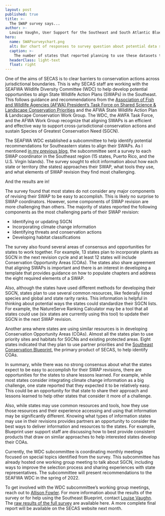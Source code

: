 ```yaml
---
layout: post
published: true
title: >-
  The SWAP survey says...
author: >-
  Louise Vaughn, User Support for the Southeast and South Atlantic Blueprints
hero:
  name: SWAPsurveychart.png
  alt: Bar chart of responses to survey question about potential data sources for Conservation Opportunity Areas, showing the number of states planning to use these datasets. Priority sites and habitats for SGCN (including watersheds) - 12, location of existing protected areas - 12, partner priorities - 8, Southeast Conservation Blueprint - 8, Integrated Natural Resources Management Plans (INRMPs) - 2, other - 3, Not sure - 2.
  caption: >-
    The number of states that reported planning to use these datasets to identify Conservation Opportunity Areas, from the SWAP alignment survey.
  headerClass: light-text
  float: right
---
```

One of the aims of SECAS is to clear barriers to conservation actions across jurisdictional boundaries. This is why SECAS staff are working with the SEAFWA Wildlife Diversity Committee (WDC) to help develop potential opportunities to align State Wildlife Action Plans (SWAPs) in the Southeast. This follows guidance and recommendations from the [Association of Fish and Wildlife Agencies (AFWA) President’s Task Force on Shared Science & Landscape Conservation Priorities](https://www.fishwildlife.org/application/files/5316/0107/3126/AFWA_Presidents_Task_Force_Science_Landscapes_Final_Report_08262020_CLEAN.pdf) and the AFWA State Wildlife Action Plan & Landscape Conservation Work Group. The WDC, the AWFA Task Force, and the AFWA Work Group recognize that aligning SWAPs is an efficient and effective way to support cross-jurisdictional conservation actions and sustain Species of Greatest Conservation Need (SGCN).

The SEAFWA WDC established a subcommittee to help identify potential recommendations for Southeastern states to align their SWAPs. As I mentioned [in my previous blog](http://secassoutheast.org/2021/08/31/Aligning-Southeast-SWAPs.html), the subcommittee sent a survey to each SWAP coordinator in the Southeast region (15 states, Puerto Rico, and the U.S. Virgin Islands). The survey sought to elicit information about how each state or territory (the states) approaches their SWAP, what tools they use, and what elements of SWAP revision they find most challenging.

And the results are in!<!--more-->

The survey found that most states do not consider any major components of revising their SWAP to be easy to accomplish. This is likely no surprise to SWAP coordinators. However, some components of SWAP revision are more challenging than others. The majority of states reported the following components as the most challenging parts of their SWAP revision:

- Identifying or updating SGCN
- Incorporating climate change information
- Identifying threats and conservation actions 
- Developing habitat classifications

The survey also found several areas of consensus and opportunities for states to work together. For example, 13 states plan to incorporate plants as SGCN in the next revision cycle and at least 12 states will include Conservation Opportunity Areas (COAs). The states also share agreement that aligning SWAPs is important and there is an interest in developing a template that provides guidance on how to populate chapters and address the eight required elements of a SWAP.

Also, although the states have used different methods for developing their SGCN, states plan to use several common resources, like federally listed species and global and state rarity ranks. This information is helpful in thinking about potential ways the states could standardize their SGCN lists. For example, the NatureServe Ranking Calculator may be a tool that all states could use (six states are currently using this tool) to update their SGCN in the next SWAP revision. 

Another area where states are using similar resources is in developing Conservation Opportunity Areas (COAs). Almost all the states plan to use priority sites and habitats for SGCNs and existing protected areas. Eight states indicated that they plan to use partner priorities and the [Southeast Conservation Blueprint](http://secassoutheast.org/blueprint), the primary product of SECAS, to help identify COAs. 
 
In summary, while there was no strong consensus about what the states expect to be easy to accomplish for their SWAP revisions, there are opportunities for the states to share lessons learned. For example, while most states consider integrating climate change information as a big challenge, one state reported that they expected it to be relatively easy. This could be an opportunity for that state to share their approach and lessons learned to help other states that consider it more of a challenge. 

Also, while states may use common resources and tools, how they use those resources and their experience accessing and using that information may be significantly different. Knowing what types of information states may use in their revisions provides partners an opportunity to consider the best ways to deliver information and resources to the states. For example, Blueprint user support staff are discussing how to best provide consistent products that draw on similar approaches to help interested states develop their COAs. 

Currently, the WDC subcommittee is coordinating monthly meetings focused on special topics identified from the survey. This subcommittee has already hosted one working group meeting to talk about SGCN, including ways to improve the selection process and sharing experiences with state representatives. The subcommittee will present recommendations to the SEAFWA WDC in the spring of 2022. 

To get involved with the WDC subcommittee’s working group meetings, reach out to [Allison Fowler](mailto:Allison.Fowler@agfc.ar.gov). For more information about the results of the survey or for help using the Southeast Blueprint, contact [Louise Vaughn](mailto:louise_vaughn@fws.gov). The [raw results of the full survey](http://secassoutheast.org/pdf/2021SWAPCoordinatorSurvey_Results_20210902.pdf) are available here. A more complete final report will be available on the SECAS website next month. 
